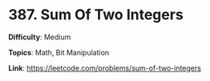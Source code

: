 # 387. Sum Of Two Integers

**Difficulty**: Medium

**Topics**: Math, Bit Manipulation

**Link**: https://leetcode.com/problems/sum-of-two-integers
